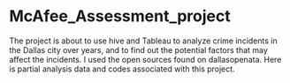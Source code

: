 # McAfee_Assessment_project
The project is about to use hive and Tableau to analyze crime incidents in the Dallas city over years, and to find out the potential factors that may affect the incidents. I used the open sources found on dallasopenata. Here is partial analysis data and codes associated with this project.

